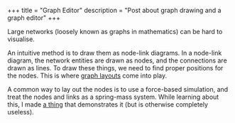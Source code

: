 +++
title = "Graph Editor"
description = "Post about graph drawing and a graph editor"
+++

Large networks (loosely known as graphs in mathematics) can be hard to visualise.

An intuitive method is to draw them as node-link diagrams.
In a node-link diagram, the network entities are drawn as nodes, and the connections are drawn as lines.
To draw these things, we need to find proper positions for the nodes.
This is where [graph layouts](https://en.wikipedia.org/wiki/Graph_drawing#Layout_methods) come into play.

A common way to lay out the nodes is to use a force-based simulation, and treat the nodes and links as a spring-mass system.
While learning about this, I made [a thing](https://demos.hankruiger.com/graph-editor/) that demonstrates it (but is otherwise completely useless).
